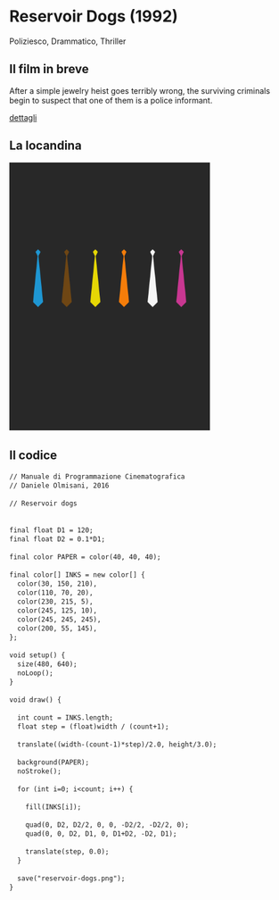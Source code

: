 # Reservoir Dogs (1992)

Poliziesco, Drammatico, Thriller

## Il film in breve
After a simple jewelry heist goes terribly wrong, the surviving criminals begin to suspect that one of them is a police informant.

[dettagli](https://www.imdb.com/title/tt0105236/)

## La locandina
<img src="reservoir-dogs.png"  width="360px" title="Reservoir Dogs">


## Il codice
```processing
// Manuale di Programmazione Cinematografica
// Daniele Olmisani, 2016

// Reservoir dogs


final float D1 = 120;
final float D2 = 0.1*D1;

final color PAPER = color(40, 40, 40);

final color[] INKS = new color[] {
  color(30, 150, 210),
  color(110, 70, 20),
  color(230, 215, 5),
  color(245, 125, 10),
  color(245, 245, 245),
  color(200, 55, 145),
};

void setup() {
  size(480, 640);
  noLoop();
}

void draw() {
  
  int count = INKS.length;
  float step = (float)width / (count+1);
 
  translate((width-(count-1)*step)/2.0, height/3.0);

  background(PAPER);
  noStroke();
  
  for (int i=0; i<count; i++) {
    
    fill(INKS[i]);
    
    quad(0, D2, D2/2, 0, 0, -D2/2, -D2/2, 0);
    quad(0, 0, D2, D1, 0, D1+D2, -D2, D1);
    
    translate(step, 0.0);
  }
  
  save("reservoir-dogs.png");
}
```
